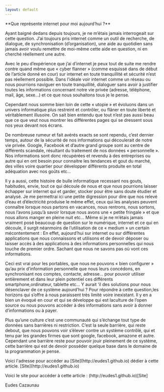 ```yaml
---
layout: default
---
```


<p> 
**Que représente internet pour moi aujourd’hui ?**
</p>

<p>
Ayant baigné dedans depuis toujours, je ne m’étais jamais interrogeait sur cette question. J’ai toujours pris internet comme un outil 
de recherche, de dialogue, de synchronisation (d’organisation), une aide au quotidien sans jamais avoir voulu remettre de moi-même cette 
aide en question, ni en cherché réellement une autre. 
</p>

<p>
Avec le peu d’expérience que j’ai d’internet je peux tout de suite me rendre contre
quand même que « cyber flanner » (comme esquissé dans de début de l’article donné en cour) sur internet en toute tranquillité et sécurité
n’est pas réellement possible. Dans l’idéale voir internet comme un réseau ou nous pourrions naviguer en toute tranquillité, dialoguer
sans avoir à justifier toutes les informations concernant notre vie privée (adresse, téléphone, mail, âge, sexe…) et ce que nous 
souhaitons tous je le pense. 
</p>

<p>
Cependant nous somme bien loin de cette « utopie » et évoluons dans un univers informatique plus restreint et contrôler, ou flâner en
toute liberté et véritablement illusoire. On sait bien entendu que tout n’est pas aussi beau que ce que veut nous montrer les différentes
pages qui se dressent sous nos yeux devant nos écrans.
</p>

<p>
De nombreuse rumeur et fait avérés exacts se sont rependu, c’est dernier temps, autour de la sécurité de nos informations qui découlerait
de notre vie privée. Google, Facebook et d’autre grand groupe sont au centre de différents scandale, résultant du traitement de nos
données « personnelle ». Nos informations sont donc récupérées et revendu à des entreprises ou autre qui en ont besoin pour connaitre
les tendances et gout du marché, des villes voire quartier pour développer différents produite en total adéquation avec nos goûts etc… 
</p>

<p>
Il y a aussi, cette histoire de bulle informatique recessant nos gouts, habitudes, envie, tout ce qui découle de nous et que nous
pourrions laisser échapper sur internet qui et garder, stocker pour être sans doute étudier et analysé. Je me permettrai ici une petite
digression pour dire que nos relevé d’eau et d’électricité produise le même effet, ceux qui les analyses peuvent connaître lorsque nous
partons en vacances, nous rentrons, nous sortons, nous l’avons jusqu’à savoir lorsque nous avons une « petite fringale » et que nous
allons manger en pleine nuit etc… Même si je ne m’étais jamais vraiment posé beaucoup de question sur le numérique, internet et ce qui
en découle, il surgit néanmoins de l’utilisation de ce « medium » un certain mécontentement : En effet, aujourd’hui sur internet ou 
sur différentes applications que nous connaissons et utilisons et de devoir déposer ou laisser accès à des applications à des 
informations personnelles qui nous touche de premier ordre. Sachant que nous ne savons pas où vont ces informations. 
</p>

<p>
Ceci est vrai pour les portables, que nous ne pouvons « bien configurer » qu’au prix d’information personnelle que nous leurs concédons,
en synchronisant nos comptes, contacte, adresse… pour pouvoir utiliser entièrement et dans leur plein potentiel ces différents smartphone,ordinateur, tablette etc… Y aurait ‘il des solutions pour nous désenclaver de ce système aujourd’hui ? Pour répondre à cette question,les horizons qui s’offre à nous paraissent très limité voire inexistant. Il y en a bien un évoqué en cour et qui se développe qui est laculture de l’open source ou nous pouvons accéder à des informations sans avoir à donner d’informations ou à payer. 
</p>

<p>
Plus qu’une culture c’est une communauté qui s’échange tout type de données sans barrières ni restriction. C’est la seule barrière, 
qui reste debout, que nous pouvons voir s’élever contre un système contrôlé, qui et tenu par les grandes firmes que sont google,
facebook, amazone et autre. Cependant une barrière reste pour pouvoir jouir pleinement de ce système, cette barrière qui est de 
devoir posséder quelque base dans le domaine de la programmation je pense.
</p>

 <p>
Voici l'adresse pour accéder au  [Site](http://eudes1.github.io) dédier à cette article.      [Site](http://eudes1.github.io)
<p>Voici le site pour accéder à cette article : (http://eudes1.github.io)[Site] 
</p>
<p>
Eudes Cazaunau
</p>
